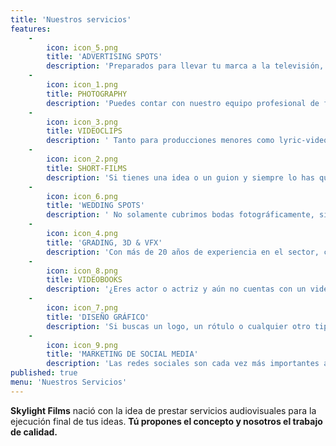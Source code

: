 ```yaml
---
title: 'Nuestros servicios'
features:
    -
        icon: icon_5.png
        title: 'ADVERTISING SPOTS'
        description: 'Preparados para llevar tu marca a la televisión, redes sociales o incluso los cines te ofrecemos realizar la producción desde la A hasta la Z.'
    -
        icon: icon_1.png
        title: PHOTOGRAPHY
        description: 'Puedes contar con nuestro equipo profesional de fotografía para eventos de todo tipo, portadas de revistas, foto fija de inmobiliario, etc.'
    -
        icon: icon_3.png
        title: VIDEOCLIPS
        description: ' Tanto para producciones menores como lyric-videos como para proyectos mayores te ofrecemos la mejor resolución para acompañar tu música.'
    -
        icon: icon_2.png
        title: SHORT-FILMS
        description: 'Si tienes una idea o un guion y siempre lo has querido llevar a la gran pantalla, contamos con el equipo técnico y todo el material para hacer realidad tu sueño.'
    -
        icon: icon_6.png
        title: 'WEDDING SPOTS'
        description: ' No solamente cubrimos bodas fotográficamente, sino que te ofrecemos realizarte un vídeo recopilatorio de tu día más especial.'
    -
        icon: icon_4.png
        title: 'GRADING, 3D & VFX'
        description: 'Con más de 20 años de experiencia en el sector, contamos con un editor profesional reconocido por trabajadores de películas como Avatar, Star Wars y mucho más.'
    -
        icon: icon_8.png
        title: VIDEOBOOKS
        description: '¿Eres actor o actriz y aún no cuentas con un videobook para promocionarte? Déjanoslo en nuestras manos y tendrás un reel promocional increíble en poco tiempo.'
    -
        icon: icon_7.png
        title: 'DISEÑO GRÁFICO'
        description: 'Si buscas un logo, un rótulo o cualquier otro tipo de diseño, contamos con varios profesionales preparados para crear las imágenes que requieras.'
    -
        icon: icon_9.png
        title: 'MARKETING DE SOCIAL MEDIA'
        description: 'Las redes sociales son cada vez más importantes a la hora de vender una marca o un producto. Contamos con un equipo profesional en gestión de redes que puede encargarse de aumentar tus visitas y ventas en un tiempo muy breve.'
published: true
menu: 'Nuestros Servicios'
---
```


**Skylight Films** nació con la idea de prestar servicios audiovisuales para la ejecución final de tus ideas. **Tú propones el concepto y nosotros el trabajo de calidad.**